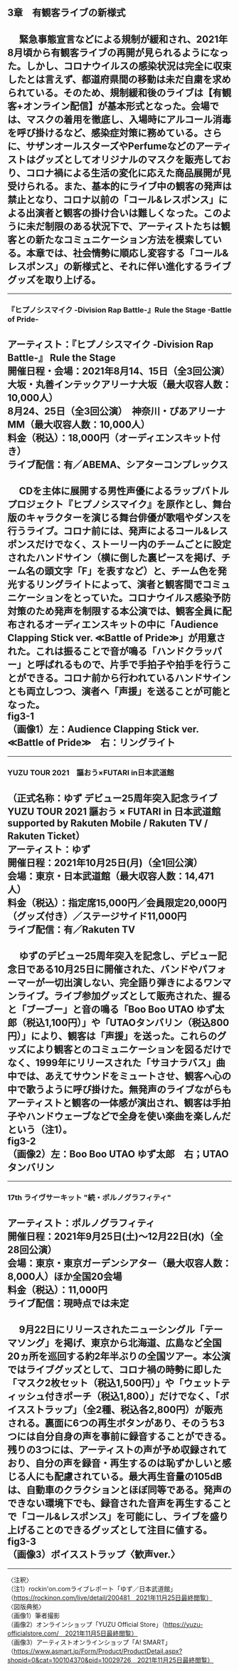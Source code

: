 ## 3章　有観客ライブの新様式

&emsp; 緊急事態宣言などによる規制が緩和され、2021年8月頃から有観客ライブの再開が見られるようになった。しかし、コロナウイルスの感染状況は完全に収束したとは言えず、都道府県間の移動は未だ自粛を求められている。そのため、規制緩和後のライブは【有観客+オンライン配信】が基本形式となった。会場では、マスクの着用を徹底し、入場時にアルコール消毒を呼び掛けるなど、感染症対策に務めている。さらに、サザンオールスターズやPerfumeなどのアーティストはグッズとしてオリジナルのマスクを販売しており、コロナ禍による生活の変化に応えた商品展開が見受けられる。また、基本的にライブ中の観客の発声は禁止となり、コロナ以前の「コール&レスポンス」による出演者と観客の掛け合いは難しくなった。このように未だ制限のある状況下で、アーティストたちは観客との新たなコミュニケーション方法を模索している。本章では、社会情勢に順応し変容する「コール&レスポンス」の新様式と、それに伴い進化するライブグッズを取り上げる。  
---  
---  
### __『ヒプノシスマイク -Division Rap Battle-』Rule the Stage -Battle of Pride-__
アーティスト：『ヒプノシスマイク -Division Rap Battle-』 Rule the Stage  
開催日程・会場：2021年8月14、15日（全3回公演）　大坂・丸善インテックアリーナ大坂（最大収容人数：10,000人）  
8月24、25日（全3回公演）　神奈川・ぴあアリーナMM（最大収容人数：10,000人）  
料金（税込）：18,000円（オーディエンスキット付き）  
ライブ配信：有／ABEMA、シアターコンプレックス  
---  
&emsp; CDを主体に展開する男性声優によるラップバトルプロジェクト『ヒプノシスマイク』を原作とし、舞台版のキャラクターを演じる舞台俳優が歌唱やダンスを行うライブ。コロナ前には、発声によるコール&レスポンスだけでなく、ストーリー内のチームごとに設定されたハンドサイン（横に倒した裏ピースを掲げ、チーム名の頭文字「F」を表すなど）と、チーム色を発光するリングライトによって、演者と観客間でコミュニケーションをとっていた。コロナウイルス感染予防対策のため発声を制限する本公演では、観客全員に配布されるオーディエンスキットの中に「Audience Clapping Stick ver. ≪Battle of Pride≫」が用意された。これは振ることで音が鳴る「ハンドクラッパー」と呼ばれるもので、片手で手拍子や拍手を行うことができる。コロナ前から行われているハンドサインとも両立しつつ、演者へ「声援」を送ることが可能となった。  
fig3-1  
（画像1）左：Audience Clapping Stick ver. ≪Battle of Pride≫　右：リングライト  
---  
---  
### __YUZU TOUR 2021　謳おう×FUTARI in日本武道館__
（正式名称：ゆず デビュー25周年突入記念ライブ YUZU TOUR 2021 謳おう × FUTARI in 日本武道館 supported by Rakuten Mobile / Rakuten TV / Rakuten Ticket）  
アーティスト：ゆず  
開催日程：2021年10月25日(月)（全1回公演）  
会場：東京・日本武道館（最大収容人数：14,471人）  
料金（税込）：指定席15,000円／会員限定20,000円（グッズ付き）／ステージサイド11,000円  
ライブ配信：有／Rakuten TV  
---  
&emsp; ゆずのデビュー25周年突入を記念し、デビュー記念日である10月25日に開催された、バンドやパフォーマーが一切出演しない、完全語り弾きによるワンマンライブ。ライブ参加グッズとして販売された、握ると「ブーブー」と音の鳴る「Boo Boo UTAO ゆず太郎（税込1,100円）」や「UTAOタンバリン（税込800円）」により、観客は「声援」を送った。これらのグッズにより観客とのコミュニケーションを図るだけでなく、1999年にリリースされた「サヨナラバス」曲中では、あえてサウンドをミュートさせ、観客へ心の中で歌うように呼び掛けた。無発声のライブながらもアーティストと観客の一体感が演出され、観客は手拍子やハンドウェーブなどで全身を使い楽曲を楽しんだという（注1）。  
fig3-2  
（画像2）左：Boo Boo UTAO ゆず太郎　右；UTAOタンバリン  
---  
---  
### __17th ライヴサーキット "続・ポルノグラフィティ"__
アーティスト：ポルノグラフィティ  
開催日程：2021年9月25日(土)～12月22日(水)（全28回公演）  
会場：東京・東京ガーデンシアター（最大収容人数：8,000人）ほか全国20会場  
料金（税込）：11,000円  
ライブ配信：現時点では未定  
---  
&emsp; 9月22日にリリースされたニューシングル「テーマソング」を掲げ、東京から北海道、広島など全国20ヵ所を巡回する約2年半ぶりの全国ツアー。本公演ではライブグッズとして、コロナ禍の時勢に即した「マスク2枚セット（税込1,500円）」や「ウェットティッシュ付きポーチ（税込1,800）」だけでなく、「ボイスストラップ」（全2種、税込各2,800円）が販売される。裏面に6つの再生ボタンがあり、そのうち3つには自分自身の声を事前に録音することができる。残りの3つには、アーティストの声が予め収録されており、自分の声を録音・再生するのは恥ずかしいと感じる人にも配慮されている。最大再生音量の105dBは、自動車のクラクションとほぼ同等である。発声のできない環境下でも、録音された音声を再生することで「コール&レスポンス」を可能にし、ライブを盛り上げることのできるグッズとして注目に値する。  
fig3-3  
（画像3）ボイスストラップ〈歓声ver.〉  
---  
---  
〈注釈〉  
（注1）rockin'on.comライブレポート「ゆず／日本武道館」（https://rockinon.com/live/detail/200481　2021年11月25日最終閲覧）  
〈図版典拠〉  
（画像1）筆者撮影  
（画像2）オンラインショップ「YUZU Official Store」（https://yuzu-officialstore.com/　2021年11月5日最終閲覧）  
（画像3）アーティストオンラインショップ「A! SMART」（https://www.asmart.jp/Form/Product/ProductDetail.aspx?shopid=0&cat=100104370&pid=10029726　2021年11月25日最終閲覧）  